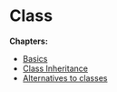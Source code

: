 # Class

**Chapters:**

* [Basics](doc/class-basics.md)
* [Class Inheritance](doc/class-inheritance.md)
* [Alternatives to classes](doc/class-alternative.md)
